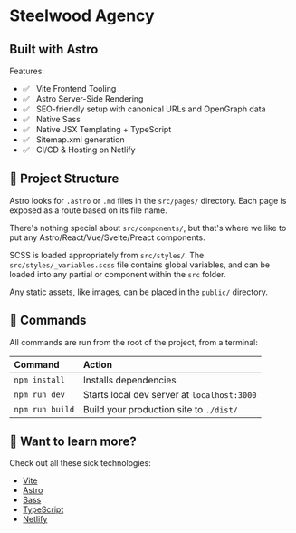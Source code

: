 # Steelwood Agency

## Built with Astro

Features:

- ✅ &nbsp; Vite Frontend Tooling
- ✅ &nbsp; Astro Server-Side Rendering
- ✅ &nbsp; SEO-friendly setup with canonical URLs and OpenGraph data
- ✅ &nbsp; Native Sass
- ✅ &nbsp; Native JSX Templating + TypeScript
- ✅ &nbsp; Sitemap.xml generation
- ✅ &nbsp; CI/CD & Hosting on Netlify

## 🚀 Project Structure

Astro looks for `.astro` or `.md` files in the `src/pages/` directory. Each page is exposed as a route based on its file name.

There's nothing special about `src/components/`, but that's where we like to put any Astro/React/Vue/Svelte/Preact components.

SCSS is loaded appropriately from `src/styles/`. The `src/styles/_variables.scss` file contains global variables, and can be loaded into any partial or component within the `src` folder.

Any static assets, like images, can be placed in the `public/` directory.

## 🧞 Commands

All commands are run from the root of the project, from a terminal:

| Command         | Action                                      |
|:----------------|:--------------------------------------------|
| `npm install`   | Installs dependencies                       |
| `npm run dev`   | Starts local dev server at `localhost:3000` |
| `npm run build` | Build your production site to `./dist/`     |

## 👀 Want to learn more?

Check out all these sick technologies:

- [Vite](https://vitejs.dev/)
- [Astro](https://astro.build/)
- [Sass](https://github.com/sass/sass)
- [TypeScript](https://www.typescriptlang.org/)
- [Netlify](https://www.netlify.com/)